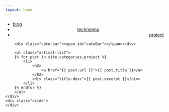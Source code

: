 ```yaml
---
layout: home
---
```


<div class="index-content project">
    <div class="section">
<ul class="artical-cate">
<li class="on"><a href="/"><span>blog</span></a></li>
<li style="text-align:center"><a href="/techmemo"><span>techmemo</span></a></li>
<li style="text-align:right"><a href="/project"><span>project</span></a></li>
</ul>

        <div class="cate-bar"><span id="cateBar"></span></div>

        <ul class="artical-list">
        {% for post in site.categories.project %}
            <li>
                <h2>
                    <a href="{{ post.url }}">{{ post.title }}</a>
                </h2>
                <div class="title-desc">{{ post.excerpt }}</div>
            </li>
        {% endfor %}
        </ul>
    </div>
    <div class="aside">
    </div>
</div>
